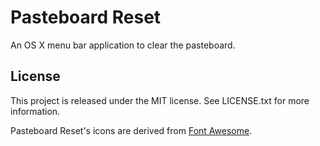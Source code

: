 Pasteboard Reset
================

An OS X menu bar application to clear the pasteboard.

License
-------

This project is released under the MIT license. See LICENSE.txt for more
information.

Pasteboard Reset's icons are derived from [Font Awesome](http://fontawesome.io).
